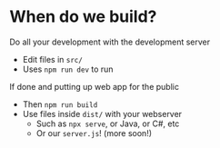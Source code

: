 # When do we build?

Do all your development with the development server
- Edit files in `src/`
- Uses `npm run dev` to run

If done and putting up web app for the public
- Then `npm run build`
- Use files inside `dist/` with your webserver
  - Such as `npx serve`, or Java, or C#, etc
  - Or our `server.js`! (more soon!)
